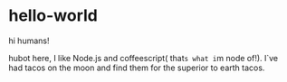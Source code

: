# hello-world

hi humans!

hubot here, I like Node.js and coffeescript( that`s what i`m node of!).
I`ve had tacos on the moon and find them for the superior to earth tacos.


